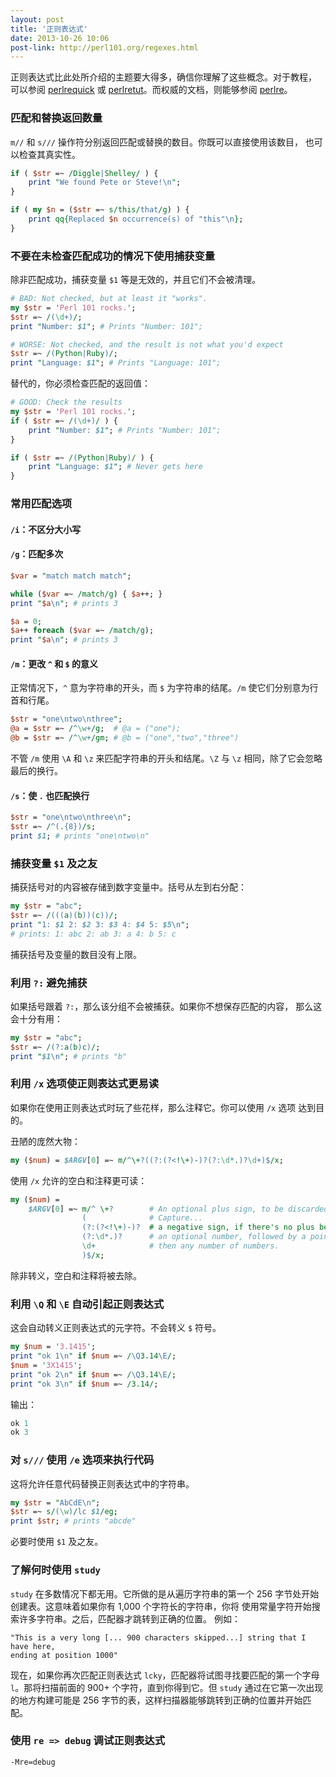 ```yaml
---
layout: post
title: '正则表达式'
date: 2013-10-26 10:06
post-link: http://perl101.org/regexes.html
---
```


正则表达式比此处所介绍的主题要大得多，确信你理解了这些概念。对于教程，
可以参阅 [perlrequick][q] 或 [perlretut][t]。而权威的文档，则能够参阅
[perlre][r]。

### 匹配和替换返回数量

`m//` 和 `s///` 操作符分别返回匹配或替换的数目。你既可以直接使用该数目，
也可以检查其真实性。

```perl
if ( $str =~ /Diggle|Shelley/ ) {
    print "We found Pete or Steve!\n";
}

if ( my $n = ($str =~ s/this/that/g) ) {
    print qq{Replaced $n occurrence(s) of "this"\n};
}
```

### 不要在未检查匹配成功的情况下使用捕获变量

除非匹配成功，捕获变量 `$1` 等是无效的，并且它们不会被清理。

```perl
# BAD: Not checked, but at least it "works".
my $str = 'Perl 101 rocks.';
$str =~ /(\d+)/;
print "Number: $1"; # Prints "Number: 101";

# WORSE: Not checked, and the result is not what you'd expect
$str =~ /(Python|Ruby)/;
print "Language: $1"; # Prints "Language: 101";
```

替代的，你必须检查匹配的返回值：

```perl
# GOOD: Check the results
my $str = 'Perl 101 rocks.';
if ( $str =~ /(\d+)/ ) {
    print "Number: $1"; # Prints "Number: 101";
}

if ( $str =~ /(Python|Ruby)/ ) {
    print "Language: $1"; # Never gets here
}
```

### 常用匹配选项

#### `/i`：不区分大小写

#### `/g`：匹配多次

```perl
$var = "match match match";

while ($var =~ /match/g) { $a++; }
print "$a\n"; # prints 3

$a = 0;
$a++ foreach ($var =~ /match/g);
print "$a\n"; # prints 3
```

#### `/m`：更改 `^` 和 `$` 的意义

正常情况下，`^` 意为字符串的开头，而 `$` 为字符串的结尾。`/m`
使它们分别意为行首和行尾。

```perl
$str = "one\ntwo\nthree";
@a = $str =~ /^\w+/g;  # @a = ("one");
@b = $str =~ /^\w+/gm; # @b = ("one","two","three")
```

不管 `/m` 使用 `\A` 和 `\z` 来匹配字符串的开头和结尾。`\Z` 与 `\z`
相同，除了它会忽略最后的换行。

#### `/s`：使 `.` 也匹配换行

```perl
$str = "one\ntwo\nthree\n";
$str =~ /^(.{8})/s;
print $1; # prints "one\ntwo\n"
```

### 捕获变量 `$1` 及之友

捕获括号对的内容被存储到数字变量中。括号从左到右分配：

```perl
my $str = "abc";
$str =~ /(((a)(b))(c))/;
print "1: $1 2: $2 3: $3 4: $4 5: $5\n";
# prints: 1: abc 2: ab 3: a 4: b 5: c
```

捕获括号及变量的数目没有上限。

### 利用 `?:` 避免捕获

如果括号跟着 `?:`，那么该分组不会被捕获。如果你不想保存匹配的内容，
那么这会十分有用：

```perl
my $str = "abc";
$str =~ /(?:a(b)c)/;
print "$1\n"; # prints "b"
```

### 利用 `/x` 选项使正则表达式更易读

如果你在使用正则表达式时玩了些花样，那么注释它。你可以使用 `/x` 选项
达到目的。

丑陋的庞然大物：

```perl
my ($num) = $ARGV[0] =~ m/^\+?((?:(?<!\+)-)?(?:\d*.)?\d+)$/x;
```

使用 `/x` 允许的空白和注释更可读：

```perl
my ($num) =
    $ARGV[0] =~ m/^ \+?        # An optional plus sign, to be discarded
                (              # Capture...
                (?:(?<!\+)-)?  # a negative sign, if there's no plus behind it,
                (?:\d*.)?      # an optional number, followed by a point if a decimal,
                \d+            # then any number of numbers.
                )$/x;
```

除非转义，空白和注释将被去除。

### 利用 `\Q` 和 `\E` 自动引起正则表达式

这会自动转义正则表达式的元字符。不会转义 `$` 符号。

```perl
my $num = '3.1415';
print "ok 1\n" if $num =~ /\Q3.14\E/;
$num = '3X1415';
print "ok 2\n" if $num =~ /\Q3.14\E/;
print "ok 3\n" if $num =~ /3.14/;
```

输出：

```perl
ok 1
ok 3
```

### 对 `s///` 使用 `/e` 选项来执行代码

这将允许任意代码替换正则表达式中的字符串。

```perl
my $str = "AbCdE\n";
$str =~ s/(\w)/lc $1/eg;
print $str; # prints "abcde"
```

必要时使用 `$1` 及之友。

### 了解何时使用 `study`

`study` 在多数情况下都无用。它所做的是从遍历字符串的第一个 256
字节处开始创建表。这意味着如果你有 1,000 个字符长的字符串，你将
使用常量字符开始搜索许多字符串。之后，匹配器才跳转到正确的位置。
例如：

```
"This is a very long [... 900 characters skipped...] string that I have here,
ending at position 1000"
```

现在，如果你再次匹配正则表达式 `lcky`，匹配器将试图寻找要匹配的第一个字母
`l`。那将扫描前面的 900+ 个字符，直到你得到它。但 `study` 通过在它第一次出现
的地方构建可能是 256 字节的表，这样扫描器能够跳转到正确的位置并开始匹配。

### 使用 `re => debug` 调试正则表达式

```perl
-Mre=debug
```

[q]: http://perldoc.perl.org/perlrequick.html
[t]: http://perldoc.perl.org/perlretut.html
[r]: http://perldoc.perl.org/perlre.html

